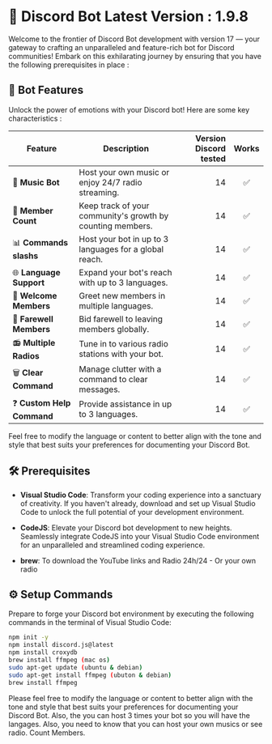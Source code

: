 # 🚀 Discord Bot Latest Version : 1.9.8

Welcome to the frontier of Discord Bot development with version 17 — your gateway to crafting an unparalleled and feature-rich bot for Discord communities! Embark on this exhilarating journey by ensuring that you have the following prerequisites in place : 

## 🚦 Bot Features

Unlock the power of emotions with your Discord bot! Here are some key characteristics :

|      Feature       |          Description           | Version Discord tested | Works |
|------------------|-----------------------------|-------:|:----:|
| 🎵 **Music Bot**   | Host your own music or enjoy 24/7 radio streaming. |   14   |  ✅  |
| 👥 **Member Count**| Keep track of your community's growth by counting members. |   14   |  ✅  |
| 📊 **Commands slashs** | Host your bot in up to 3 languages for a global reach. |   14   |  ✅  |
| 🌐 **Language Support** | Expand your bot's reach with up to 3 languages. |   14   |  ✅  |
| 👋 **Welcome Members** | Greet new members in multiple languages. |   14   |  ✅  |
| 👋 **Farewell Members** | Bid farewell to leaving members globally. |   14   |  ✅  |
| 📻 **Multiple Radios** | Tune in to various radio stations with your bot. |   14   |  ✅  |
| 🗑️ **Clear Command** | Manage clutter with a command to clear messages. |   14   |  ✅  |
| ❓ **Custom Help Command** | Provide assistance in up to 3 languages. |   14   |  ✅  |


Feel free to modify the language or content to better align with the tone and style that best suits your preferences for documenting your Discord Bot.


## 🛠️ Prerequisites

- **Visual Studio Code**: Transform your coding experience into a sanctuary of creativity. If you haven't already, download and set up Visual Studio Code to unlock the full potential of your development environment.

- **CodeJS**: Elevate your Discord bot development to new heights. Seamlessly integrate CodeJS into your Visual Studio Code environment for an unparalleled and streamlined coding experience.

- **brew**: To download the YouTube links and Radio 24h/24 - Or your own radio


## ⚙️ Setup Commands

Prepare to forge your Discord bot environment by executing the following commands in the terminal of Visual Studio Code:

```bash
npm init -y
npm install discord.js@latest
npm install croxydb
brew install ffmpeg (mac os)
sudo apt-get update (ubuntu & debian)
sudo apt-get install ffmpeg (ubuton & debian)
brew install ffmpeg
```

Please feel free to modify the language or content to better align with the tone and style that best suits your preferences for documenting your Discord Bot.
Also, the you can host 3 times your bot so you will have the langages. Also, you need to know that you can host your own musics or see radio. Count Members. 
